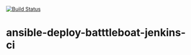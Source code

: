 [![Build Status](http://ec2-52-23-217-45.compute-1.amazonaws.com/buildStatus/icon?job=battleboat-jenkins-ci)](http://ec2-52-23-217-45.compute-1.amazonaws.com/job/battleboat-jenkins-ci/)

#  ansible-deploy-batttleboat-jenkins-ci 
